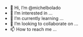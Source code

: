 - 👋 Hi, I’m @michelbolado
- 👀 I’m interested in ...
- 🌱 I’m currently learning ...
- 💞️ I’m looking to collaborate on ...
- 📫 How to reach me ...

<!---
michelbolado/michelbolado is a ✨ special ✨ repository because its `README.md` (this file) appears on your GitHub profile.
You can click the Preview link to take a look at your changes.
--->
